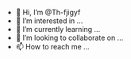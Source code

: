 - 👋 Hi, I’m @Th-fjigyf
- 👀 I’m interested in ...
- 🌱 I’m currently learning ...
- 💞️ I’m looking to collaborate on ...
- 📫 How to reach me ...

<!---
Th-fjigyf/Th-fjigyf is a ✨ special ✨ repository because its `README.md` (this file) appears on your GitHub profile.
You can click the Preview link to take a look at your changes.
--->
